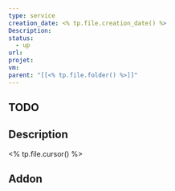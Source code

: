 ```yaml
---
type: service
creation_date: <% tp.file.creation_date() %>
Description: 
status:
  - up
url: 
projet: 
vm: 
parent: "[[<% tp.file.folder() %>]]"
---
```



## TODO

## Description
<% tp.file.cursor() %>

## Addon
